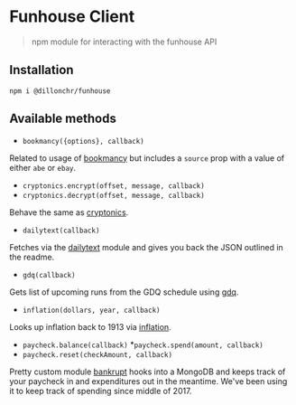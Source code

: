 # Funhouse Client
> npm module for interacting with the funhouse API

## Installation
`npm i @dillonchr/funhouse`

## Available methods
* `bookmancy({options}, callback)`

Related to usage of [bookmancy](https://github.com/dillonchr/bookmancy) but includes a `source` prop with a value of either `abe` or `ebay`.

* `cryptonics.encrypt(offset, message, callback)`
* `cryptonics.decrypt(offset, message, callback)`

Behave the same as [cryptonics](https://github.com/dillonchr/cryptonics).

* `dailytext(callback)`

Fetches via the [dailytext](https://github.com/dillonchr/dailytext) module and gives you back the JSON outlined in the readme.

* `gdq(callback)`

Gets list of upcoming runs from the GDQ schedule using [gdq](https://github.com/dillonchr/gdq).

* `inflation(dollars, year, callback)`

Looks up inflation back to 1913 via [inflation](https://github.com/dillonchr/inflation).

* `paycheck.balance(callback)`
*`paycheck.spend(amount, callback)`
* `paycheck.reset(checkAmount, callback)`

Pretty custom module [bankrupt](https://github.com/dillonchr/bankrupt) hooks into a MongoDB and keeps track of your paycheck in and expenditures out in the meantime. We've been using it to keep track of spending since middle of 2017.
